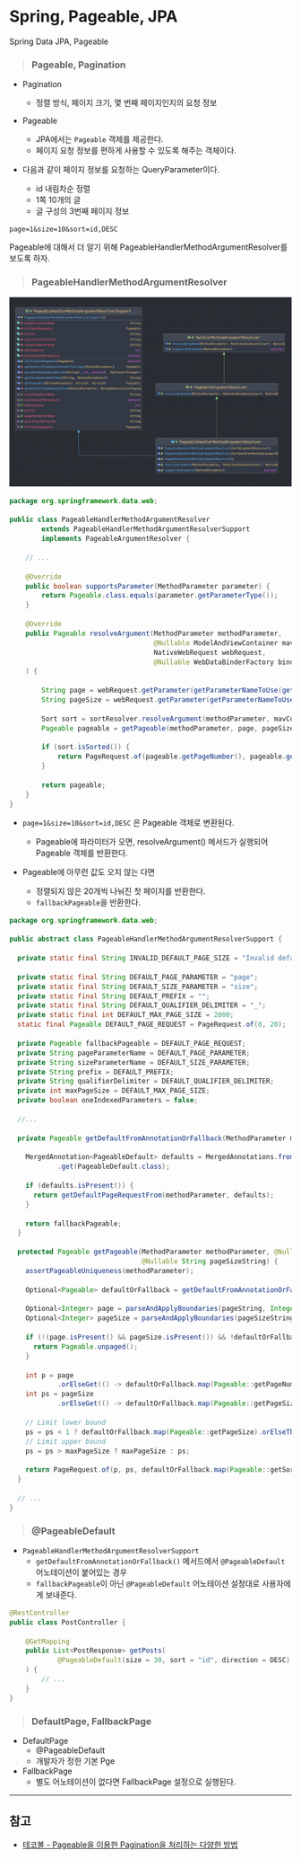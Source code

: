 # Spring, Pageable, JPA

Spring Data JPA, Pageable

> ### Pageable, Pagination


- Pagination
  - 정렬 방식, 페이지 크기, 몇 번째 페이지인지의 요청 정보


- Pageable
  - JPA에서는 `Pageable` 객체를 제공한다.
  - 페이지 요청 정보를 편하게 사용할 수 있도록 해주는 객체이다.


- 다음과 같이 페이지 정보를 요청하는 QueryParameter이다.
  - id 내림차순 정렬
  - 1쪽 10개의 글
  - 글 구성의 3번째 페이지 정보
```
page=1&size=10&sort=id,DESC
```

Pageable에 대해서 더 알기 위해 PageableHandlerMethodArgumentResolver를 보도록 하자.

> ### PageableHandlerMethodArgumentResolver

![img.png](image/img.png)

```java
package org.springframework.data.web;

public class PageableHandlerMethodArgumentResolver
        extends PageableHandlerMethodArgumentResolverSupport
        implements PageableArgumentResolver {

    // ...

    @Override
    public boolean supportsParameter(MethodParameter parameter) {
        return Pageable.class.equals(parameter.getParameterType());
    }

    @Override
    public Pageable resolveArgument(MethodParameter methodParameter, 
                                    @Nullable ModelAndViewContainer mavContainer,
                                    NativeWebRequest webRequest, 
                                    @Nullable WebDataBinderFactory binderFactory
    ) {

        String page = webRequest.getParameter(getParameterNameToUse(getPageParameterName(), methodParameter));
        String pageSize = webRequest.getParameter(getParameterNameToUse(getSizeParameterName(), methodParameter));

        Sort sort = sortResolver.resolveArgument(methodParameter, mavContainer, webRequest, binderFactory);
        Pageable pageable = getPageable(methodParameter, page, pageSize);

        if (sort.isSorted()) {
            return PageRequest.of(pageable.getPageNumber(), pageable.getPageSize(), sort);
        }

        return pageable;
    }
}
```

- `page=1&size=10&sort=id,DESC` 은 Pageable 객체로 변환된다.
  - Pageable에 파라미터가 오면, resolveArgument() 메서드가 실행되어 Pageable 객체를 반환한다.


- Pageable에 아무런 값도 오지 않는 다면
  - 정렬되지 않은 20개씩 나눠진 첫 페이지를 반환한다.
  - `fallbackPageable`을 반환한다.

```java
package org.springframework.data.web;

public abstract class PageableHandlerMethodArgumentResolverSupport {

  private static final String INVALID_DEFAULT_PAGE_SIZE = "Invalid default page size configured for method %s; Must not be less than one";

  private static final String DEFAULT_PAGE_PARAMETER = "page";
  private static final String DEFAULT_SIZE_PARAMETER = "size";
  private static final String DEFAULT_PREFIX = "";
  private static final String DEFAULT_QUALIFIER_DELIMITER = "_";
  private static final int DEFAULT_MAX_PAGE_SIZE = 2000;
  static final Pageable DEFAULT_PAGE_REQUEST = PageRequest.of(0, 20);

  private Pageable fallbackPageable = DEFAULT_PAGE_REQUEST;
  private String pageParameterName = DEFAULT_PAGE_PARAMETER;
  private String sizeParameterName = DEFAULT_SIZE_PARAMETER;
  private String prefix = DEFAULT_PREFIX;
  private String qualifierDelimiter = DEFAULT_QUALIFIER_DELIMITER;
  private int maxPageSize = DEFAULT_MAX_PAGE_SIZE;
  private boolean oneIndexedParameters = false;

  //...
  
  private Pageable getDefaultFromAnnotationOrFallback(MethodParameter methodParameter) {

    MergedAnnotation<PageableDefault> defaults = MergedAnnotations.from(methodParameter.getParameterAnnotations())
            .get(PageableDefault.class);

    if (defaults.isPresent()) {
      return getDefaultPageRequestFrom(methodParameter, defaults);
    }

    return fallbackPageable;
  }

  protected Pageable getPageable(MethodParameter methodParameter, @Nullable String pageString,
                                 @Nullable String pageSizeString) {
    assertPageableUniqueness(methodParameter);

    Optional<Pageable> defaultOrFallback = getDefaultFromAnnotationOrFallback(methodParameter).toOptional();

    Optional<Integer> page = parseAndApplyBoundaries(pageString, Integer.MAX_VALUE, true);
    Optional<Integer> pageSize = parseAndApplyBoundaries(pageSizeString, maxPageSize, false);

    if (!(page.isPresent() && pageSize.isPresent()) && !defaultOrFallback.isPresent()) {
      return Pageable.unpaged();
    }

    int p = page
            .orElseGet(() -> defaultOrFallback.map(Pageable::getPageNumber).orElseThrow(IllegalStateException::new));
    int ps = pageSize
            .orElseGet(() -> defaultOrFallback.map(Pageable::getPageSize).orElseThrow(IllegalStateException::new));

    // Limit lower bound
    ps = ps < 1 ? defaultOrFallback.map(Pageable::getPageSize).orElseThrow(IllegalStateException::new) : ps;
    // Limit upper bound
    ps = ps > maxPageSize ? maxPageSize : ps;

    return PageRequest.of(p, ps, defaultOrFallback.map(Pageable::getSort).orElseGet(Sort::unsorted));
  }

  // ...
}
```

> ### @PageableDefault

- `PageableHandlerMethodArgumentResolverSupport`
  - `getDefaultFromAnnotationOrFallback()` 메서드에서 `@PageableDefault` 어노테이션이 붙어있는 경우
  - `fallbackPageable`이 아닌 `@PageableDefault` 어노테이션 설정대로 사용자에게 보내준다.

```java
@RestController
public class PostController {

    @GetMapping
    public List<PostResponse> getPosts(
            @PageableDefault(size = 30, sort = "id", direction = DESC) Pageable pageable
    ) {
        // ...
    }
}
```

> ### DefaultPage, FallbackPage

- DefaultPage
  - @PageableDefault
  - 개발자가 정한 기본 Pge
- FallbackPage
  - 별도 어노테이션이 없다면 FallbackPage 설정으로 실행된다.


---

## 참고

- [테코볼 - Pageable을 이용한 Pagination을 처리하는 다양한 방법
  ](https://tecoble.techcourse.co.kr/post/2021-08-15-pageable/)
